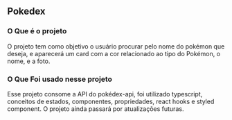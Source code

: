<h2>Pokedex</h2>

### O Que é o projeto
O projeto tem como objetivo o usuário procurar pelo nome do pokémon que deseja, e
aparecerá um card com a cor relacionado ao tipo do Pokémon, o nome, e a foto.

### O Que Foi usado nesse projeto
Esse projeto consome a API do pokédex-api, foi utilizado typescript, conceitos de
estados, componentes, propriedades, react hooks e styled component. O projeto ainda
passará por atualizações futuras.
